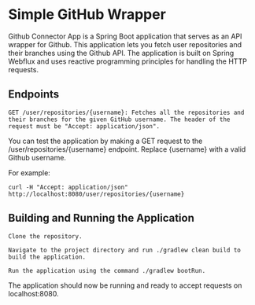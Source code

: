 # Simple GitHub Wrapper

Github Connector App is a Spring Boot application that serves as an API wrapper for Github. This application lets you fetch user repositories and their branches using the Github API. The application is built on Spring Webflux and uses reactive programming principles for handling the HTTP requests.

## Endpoints

    GET /user/repositories/{username}: Fetches all the repositories and their branches for the given GitHub username. The header of the request must be "Accept: application/json".

You can test the application by making a GET request to the /user/repositories/{username} endpoint. Replace {username} with a valid Github username.

For example:

    curl -H "Accept: application/json" http://localhost:8080/user/repositories/{username}


## Building and Running the Application

    Clone the repository.

    Navigate to the project directory and run ./gradlew clean build to build the application.

    Run the application using the command ./gradlew bootRun.

The application should now be running and ready to accept requests on localhost:8080.